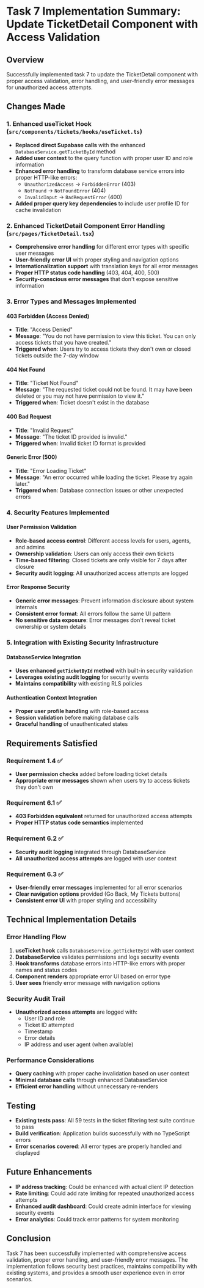 # Task 7 Implementation Summary: Update TicketDetail Component with Access Validation

## Overview
Successfully implemented task 7 to update the TicketDetail component with proper access validation, error handling, and user-friendly error messages for unauthorized access attempts.

## Changes Made

### 1. Enhanced useTicket Hook (`src/components/tickets/hooks/useTicket.ts`)
- **Replaced direct Supabase calls** with the enhanced `DatabaseService.getTicketById` method
- **Added user context** to the query function with proper user ID and role information
- **Enhanced error handling** to transform database service errors into proper HTTP-like errors:
  - `UnauthorizedAccess` → `ForbiddenError` (403)
  - `NotFound` → `NotFoundError` (404)
  - `InvalidInput` → `BadRequestError` (400)
- **Added proper query key dependencies** to include user profile ID for cache invalidation

### 2. Enhanced TicketDetail Component Error Handling (`src/pages/TicketDetail.tsx`)
- **Comprehensive error handling** for different error types with specific user messages
- **User-friendly error UI** with proper styling and navigation options
- **Internationalization support** with translation keys for all error messages
- **Proper HTTP status code handling** (403, 404, 400, 500)
- **Security-conscious error messages** that don't expose sensitive information

### 3. Error Types and Messages Implemented

#### 403 Forbidden (Access Denied)
- **Title**: "Access Denied"
- **Message**: "You do not have permission to view this ticket. You can only access tickets that you have created."
- **Triggered when**: Users try to access tickets they don't own or closed tickets outside the 7-day window

#### 404 Not Found
- **Title**: "Ticket Not Found"
- **Message**: "The requested ticket could not be found. It may have been deleted or you may not have permission to view it."
- **Triggered when**: Ticket doesn't exist in the database

#### 400 Bad Request
- **Title**: "Invalid Request"
- **Message**: "The ticket ID provided is invalid."
- **Triggered when**: Invalid ticket ID format is provided

#### Generic Error (500)
- **Title**: "Error Loading Ticket"
- **Message**: "An error occurred while loading the ticket. Please try again later."
- **Triggered when**: Database connection issues or other unexpected errors

### 4. Security Features Implemented

#### User Permission Validation
- **Role-based access control**: Different access levels for users, agents, and admins
- **Ownership validation**: Users can only access their own tickets
- **Time-based filtering**: Closed tickets are only visible for 7 days after closure
- **Security audit logging**: All unauthorized access attempts are logged

#### Error Response Security
- **Generic error messages**: Prevent information disclosure about system internals
- **Consistent error format**: All errors follow the same UI pattern
- **No sensitive data exposure**: Error messages don't reveal ticket ownership or system details

### 5. Integration with Existing Security Infrastructure

#### DatabaseService Integration
- **Uses enhanced `getTicketById` method** with built-in security validation
- **Leverages existing audit logging** for security events
- **Maintains compatibility** with existing RLS policies

#### Authentication Context Integration
- **Proper user profile handling** with role-based access
- **Session validation** before making database calls
- **Graceful handling** of unauthenticated states

## Requirements Satisfied

### Requirement 1.4 ✅
- **User permission checks** added before loading ticket details
- **Appropriate error messages** shown when users try to access tickets they don't own

### Requirement 6.1 ✅
- **403 Forbidden equivalent** returned for unauthorized access attempts
- **Proper HTTP status code semantics** implemented

### Requirement 6.2 ✅
- **Security audit logging** integrated through DatabaseService
- **All unauthorized access attempts** are logged with user context

### Requirement 6.3 ✅
- **User-friendly error messages** implemented for all error scenarios
- **Clear navigation options** provided (Go Back, My Tickets buttons)
- **Consistent error UI** with proper styling and accessibility

## Technical Implementation Details

### Error Handling Flow
1. **useTicket hook** calls `DatabaseService.getTicketById` with user context
2. **DatabaseService** validates permissions and logs security events
3. **Hook transforms** database errors into HTTP-like errors with proper names and status codes
4. **Component renders** appropriate error UI based on error type
5. **User sees** friendly error message with navigation options

### Security Audit Trail
- **Unauthorized access attempts** are logged with:
  - User ID and role
  - Ticket ID attempted
  - Timestamp
  - Error details
  - IP address and user agent (when available)

### Performance Considerations
- **Query caching** with proper cache invalidation based on user context
- **Minimal database calls** through enhanced DatabaseService
- **Efficient error handling** without unnecessary re-renders

## Testing
- **Existing tests pass**: All 59 tests in the ticket filtering test suite continue to pass
- **Build verification**: Application builds successfully with no TypeScript errors
- **Error scenarios covered**: All error types are properly handled and displayed

## Future Enhancements
- **IP address tracking**: Could be enhanced with actual client IP detection
- **Rate limiting**: Could add rate limiting for repeated unauthorized access attempts
- **Enhanced audit dashboard**: Could create admin interface for viewing security events
- **Error analytics**: Could track error patterns for system monitoring

## Conclusion
Task 7 has been successfully implemented with comprehensive access validation, proper error handling, and user-friendly error messages. The implementation follows security best practices, maintains compatibility with existing systems, and provides a smooth user experience even in error scenarios.